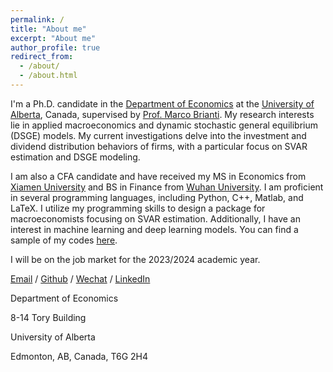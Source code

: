 ```yaml
---
permalink: /
title: "About me"
excerpt: "About me"
author_profile: true
redirect_from: 
  - /about/
  - /about.html
---
```



I'm a Ph.D. candidate in the [Department of Economics](https://www.ualberta.ca/economics/index.html) at the [University of Alberta](https://www.ualberta.ca/index.html), Canada, supervised by [Prof. Marco Brianti](https://sites.google.com/site/marcobriantieconomics/). My research interests lie in applied macroeconomics and dynamic stochastic general equilibrium (DSGE) models. My current investigations delve into the investment and dividend distribution behaviors of firms, with a particular focus on SVAR estimation and DSGE modeling.

I am also a CFA candidate and have received my MS in Economics from [Xiamen University](https://www.xmu.edu.cn) and BS in Finance from [Wuhan University](http://www.whu.edu.cn). I am proficient in several programming languages, including Python, C++, Matlab, and LaTeX. I utilize my programming skills to design a package for macroeconomists focusing on SVAR estimation. Additionally, I have an interest in machine learning and deep learning models. You can find a sample of my codes [here](https://github.com/fangli-DX3906).

I will be on the job market for the 2023/2024 academic year. 

[Email](mailto:fli7@ualberta.ca) / [Github](https://github.com/fangli-DX3906) / [Wechat](../images/wechat.png) / [LinkedIn](https://www.linkedin.com/in/fangli3906)


Department of Economics

8-14 Tory Building

University of Alberta

Edmonton, AB, Canada, T6G 2H4
